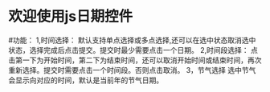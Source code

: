 # 欢迎使用js日期控件

#功能：
1,时间选择：
 默认支持单点选择或多点选择,还可以在选中状态取消选中状态，选择完成后点击提交。提交时最少需要点击一个日期。
2,时间段选择：
 点击第一下为开始时间，第二下为结束时间，还可以取消开始时间或结束时间，再次重新选择。提交时需要点击一个时间段。否则点击取消。
3，节气选择
 选中节气会显示向对应的时间，默认是当前年的节气日期。

 
